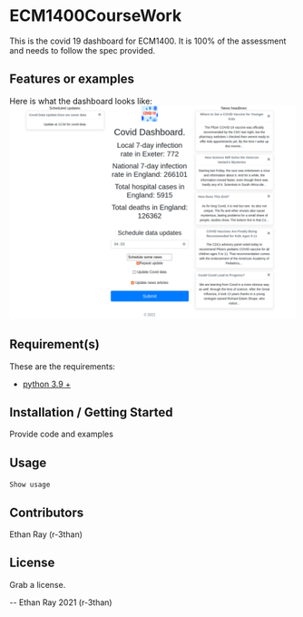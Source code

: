 # ECM1400CourseWork

This is the covid 19 dashboard for ECM1400. It is 100% of the assessment and needs to follow the spec provided.

## Features or examples

Here is what the dashboard looks like:
![Dash board photo](https://github.com/r-3than/ECM1400CourseWork/blob/3c38741270c0561ecaa0d0468866896806a4aa02/exampleDashboard.png)

## Requirement(s)

These are the requirements:
+ [python 3.9 +](www.python.org/downloads/release/python-399)

## Installation / Getting Started

Provide code and examples

## Usage

    Show usage

## Contributors

Ethan Ray (r-3than)

## License

Grab a license.



-- Ethan Ray 2021 (r-3than)
